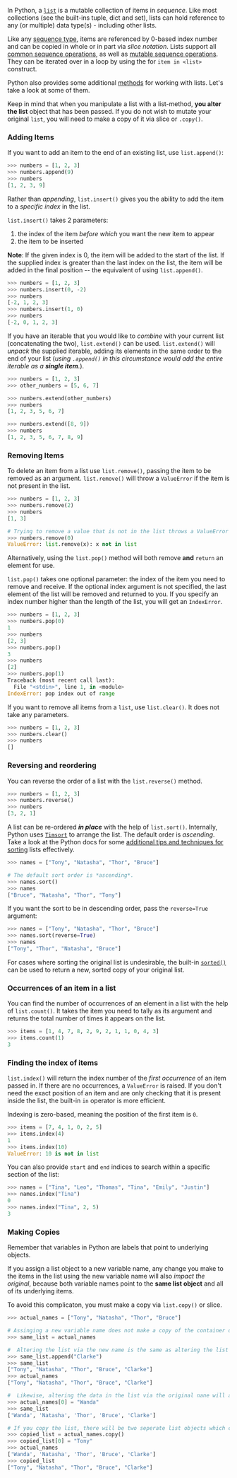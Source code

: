 In Python, a [`list`][list std type] is a mutable collection of items in _sequence_. Like most collections (see the built-ins tuple, dict and set), lists can hold reference to any (or multiple) data type(s) - including other lists.

Like any [sequence type][sequence type], items are referenced by 0-based index number and can be copied in whole or in part via _slice notation_. Lists support all [common sequence operations][common sequence operations], as well as [mutable sequence operations][mutable sequence operations]. They can be iterated over in a loop by using the for `item in <list>` construct.

Python also provides some additional [methods][list-methods] for working with lists. Let's take a look at some of them.

Keep in mind that when you manipulate a list with a list-method, **you alter the list** object that has been passed. If you do not wish to mutate your original `list`, you will need to make a copy of it via slice or `.copy()`.

### Adding Items

If you want to add an item to the end of an existing list, use `list.append()`:

```python
>>> numbers = [1, 2, 3]
>>> numbers.append(9)
>>> numbers
[1, 2, 3, 9]
```

Rather than _appending_, `list.insert()` gives you the ability to add the item to a _specific index_ in the list.

`list.insert()` takes 2 parameters:

1. the index of the item _before which_ you want the new item to appear
2. the item to be inserted

**Note**: If the given index is 0, the item will be added to the start of the list. If the supplied index is greater than the last index on the list, the item will be added in the final position -- the equivalent of using `list.append()`.

```python
>>> numbers = [1, 2, 3]
>>> numbers.insert(0, -2)
>>> numbers
[-2, 1, 2, 3]
>>> numbers.insert(1, 0)
>>> numbers
[-2, 0, 1, 2, 3]
```

If you have an iterable that you would like to _combine_ with your current list (concatenating the two), `list.extend()` can be used. `list.extend()` will _unpack_ the supplied iterable, adding its elements in the same order to the end of your list (_using `.append()` in this circumstance would add the entire iterable as a **single item**._).

```python
>>> numbers = [1, 2, 3]
>>> other_numbers = [5, 6, 7]

>>> numbers.extend(other_numbers)
>>> numbers
[1, 2, 3, 5, 6, 7]

>>> numbers.extend([8, 9])
>>> numbers
[1, 2, 3, 5, 6, 7, 8, 9]
```

### Removing Items

To delete an item from a list use `list.remove()`, passing the item to be removed as an argument. `list.remove()` will throw a `ValueError` if the item is not present in the list.

```python
>>> numbers = [1, 2, 3]
>>> numbers.remove(2)
>>> numbers
[1, 3]

# Trying to remove a value that is not in the list throws a ValueError
>>> numbers.remove(0)
ValueError: list.remove(x): x not in list
```

Alternatively, using the `list.pop()` method will both remove **and** `return` an element for use.

`list.pop()` takes one optional parameter: the index of the item you need to remove and receive. If the optional index argument is not specified, the last element of the list will be removed and returned to you. If you specify an index number higher than the length of the list, you will get an `IndexError`.

```python
>>> numbers = [1, 2, 3]
>>> numbers.pop(0)
1
>>> numbers
[2, 3]
>>> numbers.pop()
3
>>> numbers
[2]
>>> numbers.pop(1)
Traceback (most recent call last):
  File "<stdin>", line 1, in <module>
IndexError: pop index out of range
```

If you want to remove all items from a `list`, use `list.clear()`. It does not take any parameters.

```python
>>> numbers = [1, 2, 3]
>>> numbers.clear()
>>> numbers
[]
```

### Reversing and reordering

You can reverse the order of a list with the `list.reverse()` method.

```python
>>> numbers = [1, 2, 3]
>>> numbers.reverse()
>>> numbers
[3, 2, 1]
```

A list can be re-ordered _**in place**_ with the help of `list.sort()`. Internally, Python uses [`Timsort`][timsort] to arrange the list. The default order is _ascending_. Take a look at the Python docs for some [additional tips and techniques for sorting][sorting how to] lists effectively.

```python
>>> names = ["Tony", "Natasha", "Thor", "Bruce"]

# The default sort order is *ascending*.
>>> names.sort()
>>> names
["Bruce", "Natasha", "Thor", "Tony"]
```

If you want the sort to be in descending order, pass the `reverse=True` argument:

```python
>>> names = ["Tony", "Natasha", "Thor", "Bruce"]
>>> names.sort(reverse=True)
>>> names
["Tony", "Thor", "Natasha", "Bruce"]
```

For cases where sorting the original list is undesirable, the built-in [`sorted()`][sorted] can be used to return a new, sorted copy of your original list.

### Occurrences of an item in a list

You can find the number of occurrences of an element in a list with the help of `list.count()`. It takes the item you need to tally as its argument and returns the total number of times it appears on the list.

```python
>>> items = [1, 4, 7, 8, 2, 9, 2, 1, 1, 0, 4, 3]
>>> items.count(1)
3
```

### Finding the index of items

`list.index()` will return the index number of the _first occurrence_ of an item passed in. If there are no occurrences, a `ValueError` is raised. If you don't need the exact position of an item and are only checking that it is present inside the list, the built-in `in` operator is more efficient.

Indexing is zero-based, meaning the position of the first item is `0`.

```python
>>> items = [7, 4, 1, 0, 2, 5]
>>> items.index(4)
1
>>> items.index(10)
ValueError: 10 is not in list
```

You can also provide `start` and `end` indices to search within a specific section of the list:

```python
>>> names = ["Tina", "Leo", "Thomas", "Tina", "Emily", "Justin"]
>>> names.index("Tina")
0
>>> names.index("Tina", 2, 5)
3
```

### Making Copies

Remember that variables in Python are labels that point to underlying objects.

If you assign a list object to a new variable name, any change you make to the items in the list using the new variable name will also _impact the original_, because both variable names point to the **same list object** and all of its underlying items.

To avoid this complicaton, you must make a copy via `list.copy()` or slice.

```python
>>> actual_names = ["Tony", "Natasha", "Thor", "Bruce"]

# Assinging a new variable name does not make a copy of the container or its data.
>>> same_list = actual_names

#  Altering the list via the new name is the same as altering the list via the old name.
>>> same_list.append("Clarke")
>>> same_list
["Tony", "Natasha", "Thor", "Bruce", "Clarke"]
>>> actual_names
["Tony", "Natasha", "Thor", "Bruce", "Clarke"]

#  Likewise, altering the data in the list via the original nane will also alter the data under the new name.
>>> actual_names[0] = "Wanda"
>>> same_list
['Wanda', 'Natasha', 'Thor', 'Bruce', 'Clarke']

# If you copy the list, there will be two seperate list objects which can be changed independantly.
>>> copied_list = actual_names.copy()
>>> copied_list[0] = "Tony"
>>> actual_names
['Wanda', 'Natasha', 'Thor', 'Bruce', 'Clarke']
>>> copied_list
["Tony", "Natasha", "Thor", "Bruce", "Clarke"]
```

[list-methods]: https://docs.python.org/3/tutorial/datastructures.html#more-on-lists
[list std type]: https://docs.python.org/3.9/library/stdtypes.html#list
[timsort]: https://en.wikipedia.org/wiki/Timsort
[sorted]: https://docs.python.org/3/library/functions.html#sorted
[sorting how to]: https://docs.python.org/3/howto/sorting.html
[sequence type]: https://docs.python.org/3/library/stdtypes.html#sequence-types-list-tuple-range
[common sequence operations]: https://docs.python.org/3/library/stdtypes.html#common-sequence-operations
[mutable sequence operations]: https://docs.python.org/3/library/stdtypes.html#typesseq-mutable
